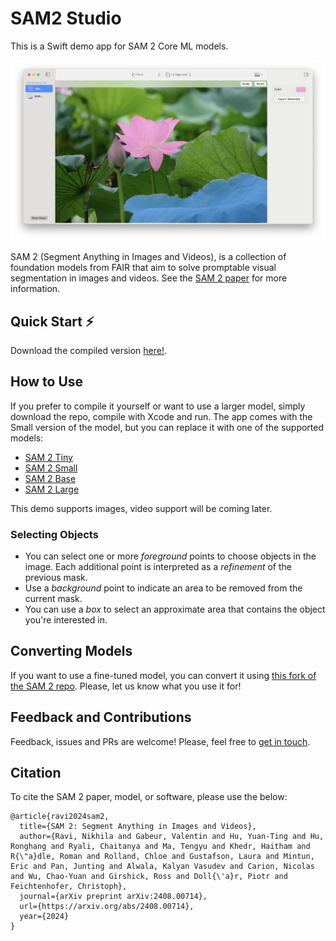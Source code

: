 # SAM2 Studio

This is a Swift demo app for SAM 2 Core ML models.

![UI Screenshot](screenshot.png)

SAM 2 (Segment Anything in Images and Videos), is a collection of foundation models from FAIR that aim to solve promptable visual segmentation in images and videos. See the [SAM 2 paper](https://arxiv.org/abs/2408.00714) for more information.

## Quick Start ⚡️

Download the compiled version [here!](https://huggingface.co/coreml-projects/sam-2-studio).

## How to Use

If you prefer to compile it yourself or want to use a larger model, simply download the repo, compile with Xcode and run. 
The app comes with the Small version of the model, but you can replace it with one of the supported models:

- [SAM 2 Tiny](https://huggingface.co/apple/coreml-sam2-tiny)
- [SAM 2 Small](https://huggingface.co/apple/coreml-sam2-small)
- [SAM 2 Base](https://huggingface.co/apple/coreml-sam2-baseplus)
- [SAM 2 Large](https://huggingface.co/apple/coreml-sam2-large)

This demo supports images, video support will be coming later.

### Selecting Objects

- You can select one or more _foreground_ points to choose objects in the image. Each additional point is interpreted as a _refinement_ of the previous mask.
- Use a _background_ point to indicate an area to be removed from the current mask.
- You can use a _box_ to select an approximate area that contains the object you're interested in.

## Converting Models

If you want to use a fine-tuned model, you can convert it using [this fork of the SAM 2 repo](https://github.com/huggingface/segment-anything-2/tree/coreml-conversion). Please, let us know what you use it for!

## Feedback and Contributions

Feedback, issues and PRs are welcome! Please, feel free to [get in touch](https://github.com/huggingface/sam2-swiftui/issues/new).

## Citation

To cite the SAM 2 paper, model, or software, please use the below:

```
@article{ravi2024sam2,
  title={SAM 2: Segment Anything in Images and Videos},
  author={Ravi, Nikhila and Gabeur, Valentin and Hu, Yuan-Ting and Hu, Ronghang and Ryali, Chaitanya and Ma, Tengyu and Khedr, Haitham and R{\"a}dle, Roman and Rolland, Chloe and Gustafson, Laura and Mintun, Eric and Pan, Junting and Alwala, Kalyan Vasudev and Carion, Nicolas and Wu, Chao-Yuan and Girshick, Ross and Doll{\'a}r, Piotr and Feichtenhofer, Christoph},
  journal={arXiv preprint arXiv:2408.00714},
  url={https://arxiv.org/abs/2408.00714},
  year={2024}
}
```



